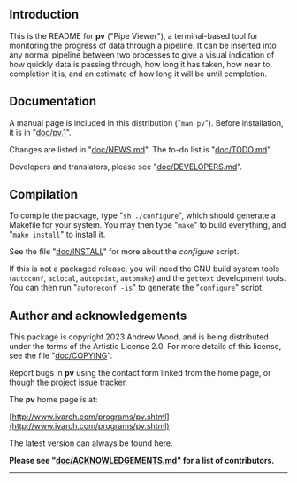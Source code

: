 Introduction
------------

This is the README for **pv** ("Pipe Viewer"), a terminal-based tool for
monitoring the progress of data through a pipeline.  It can be inserted into
any normal pipeline between two processes to give a visual indication of how
quickly data is passing through, how long it has taken, how near to
completion it is, and an estimate of how long it will be until completion.


Documentation
-------------

A manual page is included in this distribution ("`man pv`").  Before
installation, it is in "[doc/pv.1](./doc/pv.1.md)".

Changes are listed in "[doc/NEWS.md](./doc/NEWS.md)".  The to-do list is "[doc/TODO.md](./doc/TODO.md)".

Developers and translators, please see "[doc/DEVELOPERS.md](./doc/DEVELOPERS.md)".


Compilation
-----------

To compile the package, type "`sh ./configure`", which should generate a
Makefile for your system.  You may then type "`make`" to build everything,
and "`make install`" to install it.

See the file "[doc/INSTALL](./doc/INSTALL)" for more about the _configure_ script.

If this is not a packaged release, you will need the GNU build system tools
(`autoconf`, `aclocal`, `autopoint`, `automake`) and the `gettext`
development tools.  You can then run "`autoreconf -is`" to generate the
"`configure`" script.


Author and acknowledgements
---------------------------

This package is copyright 2023 Andrew Wood, and is being distributed under
the terms of the Artistic License 2.0.  For more details of this license,
see the file "[doc/COPYING](./doc/COPYING)".

Report bugs in **pv** using the contact form linked from the home page, or
though the [project issue tracker](https://codeberg.org/a-j-wood/pv/issues).

The **pv** home page is at:

[http://www.ivarch.com/programs/pv.shtml](http://www.ivarch.com/programs/pv.shtml)

The latest version can always be found here.

**Please see "[doc/ACKNOWLEDGEMENTS.md](./doc/ACKNOWLEDGEMENTS.md)" for a list of contributors.**

---
